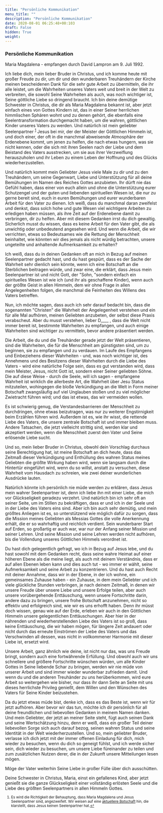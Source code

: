 ```yaml
---
title: "Persönliche Kommunikation"
menu_title: ""
description: "Persönliche Kommunikation"
date: 2020-08-01 06:25:48+00:103
draft: False
hidden: True
weight:
---
```

### Persönliche Kommunikation

Maria Magdalena - empfangen durch David Lampron	am 9. Juli 1992.

Ich liebe dich, mein lieber Bruder in Christus, und ich komme heute mit großer Freude zu dir, um dir und den wunderbaren Treuhändern der Kirche meinen bescheidenen Dank für die sehr gute Arbeit zu übermitteln, die ihr alle leistet, um die Wahrheiten unseres Vaters weit und breit in der Welt zu verbreiten, die sowohl Seine Wahrheiten als auch, was noch wichtiger ist, Seine göttliche Liebe so dringend braucht. Ich bin deine demütige Schwester in Christus, die dir als Maria Magdalena bekannt ist, aber jetzt einfach eines von Gottes Kindern ist, das in einer Seiner herrlichen himmlischen Sphären wohnt und zu denen gehört, die ebenfalls eine Seelentransformation durchgemacht haben, um die wahren, göttlichen Kinder unseres Vaters zu werden. Und natürlich ist mein geliebter Seelenpartner <sup id="a1">[1](#f1)</sup> Jesus bei mir, der der Meister der Göttlichen Himmeln ist, und doch einer, der oft in die manchmal abweisende Atmosphäre der Erdenebene kommt, um jenen zu helfen, die nach etwas hungern, was sie nicht kennen, oder die sich mit ihren Seelen nach der Liebe und dem Beistand des Vaters ausstrecken, um sie aus ihrer Verzweiflung herauszuholen und ihr Leben zu einem Leben der Hoffnung und des Glücks wiederherzustellen.

Und natürlich kommt mein Geliebter Jesus viele Male zu dir und zu den Treuhändern, um seine Gegenwart, Liebe und Unterstützung für all deine Bemühungen im Namen des Reiches Gottes anzubieten. Ihr dürft nie das Gefühl haben, dass einer von euch allein und ohne die Unterstützung eurer Schutzengel und der guten und liebenden spirituellen Wesen ist, die nur zu gerne bereit sind, euch in euren Bemühungen und eurer wunderbaren Arbeit für den Vater zu dienen. Ich weiß, dass du manchmal daran zweifelst und denkst, dass solch hohe und gute Wesen viel wichtigere Arbeiten zu erledigen haben müssen, als ihre Zeit auf der Erdenebene damit zu verbringen, dir zu helfen. Aber mit diesem Gedanken irrst du dich gewaltig. Sicherlich musst du wissen, dass es keine Arbeit für den Vater gibt, die als unwichtig oder unbedeutend angesehen wird. Und wenn die Arbeit, die wir verrichten, etwas so Bedeutsames wie die Rettung der Menschheit beinhaltet, wie könnten wir dies jemals als nicht würdig betrachten, unsere ungeteilte und anhaltende Aufmerksamkeit zu erhalten?

Ich weiß, dass du in deinen Gedanken oft an mich in Bezug auf meinen Seelenpartner gedacht hast, und du hast gespürt, dass es der Sache der Wahrheit sehr dienlich sein könnte, wenn ich eine Botschaft an die Sterblichen beitragen würde, und zwar eine, die erklärt, dass Jesus mein Seelenpartner ist und nicht Gott, der "Sohn, "sondern einfach ein spirituelles Wesen ist wie ich (und ihr als geschaffene Kinder), wenn auch der größte Geist in allen Himmeln, dem wir ohne Frage in allen Angelegenheiten folgen, die manchmal die Feinheiten des Willens des Vaters betreffen.

Nun, ich möchte sagen, dass auch ich sehr darauf bedacht bin, dass die sogenannten "Christen" die Wahrheit der Angelegenheit verstehen und ein für alle Mal aufhören, meinen Geliebten anzubeten, der selbst diese Praxis verabscheut. Aber du musst verstehen, lieber D____ , dass die Welt nicht immer bereit ist, bestimmte Wahrheiten zu empfangen, und auch einige Wahrheiten sind wichtiger zu vermitteln, bevor andere präsentiert werden.

Die Arbeit, die du und die Treuhänder gerade jetzt der Welt präsentieren, sind die Wahrheiten, die für die Menschheit am günstigsten sind, um zu beginnen, sie zu empfangen und zu verdauen. Im Laufe des Empfangens und Einbeziehens dieser Wahrheiten - und, was noch wichtiger ist, des Annehmens und des Besitzens dieser Wahrheiten durch die Liebe des Vaters - wird eine natürliche Folge sein, dass es gut verstanden wird, dass mein Meister, Jesus, nicht Gott ist, sondern einer Seiner geliebten Söhne. Die auf diese Weise - durch die Seele, will ich sagen - empfangene Wahrheit ist wirklich die allerbeste Art, die Wahrheit über Jesu Status mitzuteilen, wohingegen die bloße Verkündigung an die Welt in Form meiner Botschaft zwangsläufig auf viel Unglauben stoßen und zu viel möglicher Zwietracht führen wird; und das ist etwas, das wir vermeiden wollen.

Es ist schwierig genug, die Verstandesbarrieren der Menschheit zu durchdringen, ohne etwas beizutragen, was nur zu weiterer Engstirnigkeit beim Erzählen führen wird. Außerdem ist es, wie ihr wisst, die rettende Liebe des Vaters, die unsere zentrale Botschaft ist und immer bleiben muss. Andere Tatsachen, die jetzt vielleicht strittig sind, werden klar und akzeptiert werden, wenn die Menschheit zuerst den Vater und Seine erlösende Liebe sucht.

Und so, mein lieber Bruder in Christus, obwohl dein Vorschlag durchaus seine Berechtigung hat, ist meine Botschaft an dich heute, dass das Zeitmaß dieser Verkündigung und Enthüllung des wahren Status meines Geliebten die größte Wirkung haben wird, wenn sie langsam durch die Hintertür eingeführt wird, wenn du so willst, anstatt zu versuchen, diese Wahrheit vom Hausdach zu schreien, wie zwei deiner wunderlichen Ausdrücke lauten.

Natürlich könnte ich persönlich nie müde werden zu erklären, dass Jesus mein wahrer Seelenpartner ist, denn ich liebe ihn mit einer Liebe, die mich vor Glückseligkeit geradezu verzehrt. Und natürlich bin ich sehr oft an seiner Seite, um im Stillen zu bekräftigen, dass er und ich in der Seele und in der Liebe des Vaters eins sind. Aber ich bin auch sehr demütig, und mein größtes Anliegen ist es, so unterstützend wie möglich dafür zu sorgen, dass die Mission meines Geliebten als Messias Gottes die volle Anerkennung erhält, die er so wahrhaftig und reichlich verdient. Sein wunderbarer Start auf Erden, so großartig er auch war, war nur der Anfang seiner Mission und seiner Lehren. Und seine Mission und seine Lehren werden nicht aufhören, bis die Vollendung unseres Göttlichen Himmels verordnet ist.

Du hast dich gelegentlich gefragt, wo ich in Bezug auf Jesus lebe, und du hast sowohl mit dem Gedanken recht, dass seine wahre Heimat auf einer höheren Ebene als die meine liegt, als auch mit deinem Verständnis, dass er auf allen Ebenen leben kann und dies auch tut - wo immer er wählt, seine Aufmerksamkeit und seine Arbeit zu konzentrieren. Und du hast auch Recht mit deiner Annahme, dass wir in der Ebene, in der ich wohne, ein gemeinsames Zuhause haben - ein Zuhause, in dem mein Geliebter und ich viele glückliche Stunden verbringen, je nach deinem Zeitmaß, in denen wir unsere Freude über unsere Liebe und unsere Erfolge teilen, aber auch unsere vorübergehende Enttäuschung, wenn unsere Fortschritte darin, andere dazu zu bringen, unsere frohe Botschaft anzunehmen, nicht so effektiv und erfolgreich sind, wie wir es uns erhofft haben. Denn ihr müsst doch wissen, genau wie auf der Erde, erleben wir auch in den Göttlichen Himmeln unsere gelegentlichen Enttäuschungen. Aber hier in der nährenden und wiederherstellenden Liebe des Vaters ist so groß, dass keine Enttäuschung, die wir haben mögen, für längere Zeit andauert oder nicht durch das erneute Einströmen der Liebe des Vaters und das Verschwinden all dessen, was nicht in vollkommener Harmonie mit dieser Liebe ist, ersetzt wird.

Unsere Arbeit, ganz ähnlich wie deine, ist nicht nur das, was uns Freude bringt, sondern auch eine fortwährende Erfüllung. Und obwohl auch wir uns schnellere und größere Fortschritte wünschen würden, um alle Kinder Gottes in Seine liebende Schar zu bringen, werden wir nie müde von unserer Arbeit und sind immer wieder wunderbar zufrieden damit. Und wenn du und die anderen Treuhänder zu uns herüberkommen, wird eure Arbeit so weitergehen wie bisher, nur dass ihr dann Seite an Seite mit uns dieses herrlichste Privileg genießt, dem Willen und den Wünschen des Vaters für Seine Kinder beizustehen.

Da du jetzt etwas müde bist, denke ich, dass es das Beste ist, wenn wir für jetzt aufhören. Aber bevor wir das tun, möchte ich dir persönlich für all deine freundlichen und liebevollen Gedanken in meinem Namen danken. Und mein Geliebter, der jetzt an meiner Seite steht, fügt auch seinen Dank und seine Wertschätzung hinzu, denn er weiß, dass ein großer Teil deiner liebevollen Sorge sich auch darauf bezog, seinen wahren Status und seine Identität in der Welt wiederherzustellen. Und so, mein geliebter Bruder, verlasse ich dich jetzt mit der immer offenen Einladung für dich, mich wieder zu besuchen, wenn du dich so geneigt fühlst, und ich werde sicher sein, dich wieder zu besuchen, um unsere Liebe füreinander zu teilen und zum zusätzlichen Nutzen derer, die in der Zukunft unsere Mitteilungen lesen mögen.

Möge der Vater weiterhin Seine Liebe in großer Fülle über dich ausschütten.

Deine Schwester in Christus, Maria, einst ein gefallenes Kind, aber jetzt genießt sie die ganze Glückseligkeit einer vollständig erlösten Seele und die Liebe des größten Seelenpartners in allen Himmeln Gottes.
<small>

1. <large id="f1"> Es wird die Richtigkeit der Behauptung, dass Maria Magdalena und Jesus Seelenpartner sind, angezweifelt. Wir weisen auf eine [aktuellere Botschaft](/aktuelle-botschaften/aktuelle-botschaften-in-reihenfolge-des-datums/aktuelle-botschaften-2019/jesus-inkarnierte-als-vollstaendige-seele-und-hat-keine-andere-haelfte-oder-einen-anderen-seelenpartner-af-jesus-27-januar-2019/) hin, die klarstellt, dass Jesus keinen Seelenpartner hat.[↩](#a1)
